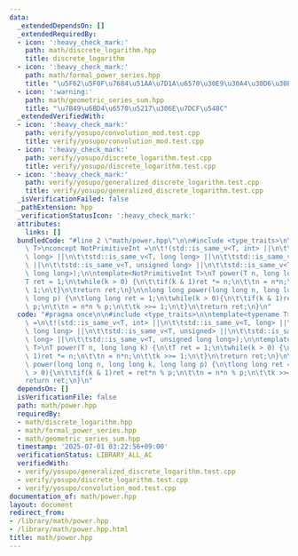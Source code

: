 ```yaml
---
data:
  _extendedDependsOn: []
  _extendedRequiredBy:
  - icon: ':heavy_check_mark:'
    path: math/discrete_logarithm.hpp
    title: discrete_logarithm
  - icon: ':heavy_check_mark:'
    path: math/formal_power_series.hpp
    title: "\u5F62\u5F0F\u7684\u51AA\u7D1A\u6570\u30E9\u30A4\u30D6\u30E9\u30EA"
  - icon: ':warning:'
    path: math/geometric_series_sum.hpp
    title: "\u7B49\u6BD4\u6570\u5217\u306E\u7DCF\u548C"
  _extendedVerifiedWith:
  - icon: ':heavy_check_mark:'
    path: verify/yosupo/convolution_mod.test.cpp
    title: verify/yosupo/convolution_mod.test.cpp
  - icon: ':heavy_check_mark:'
    path: verify/yosupo/discrete_logarithm.test.cpp
    title: verify/yosupo/discrete_logarithm.test.cpp
  - icon: ':heavy_check_mark:'
    path: verify/yosupo/generalized_discrete_logarithm.test.cpp
    title: verify/yosupo/generalized_discrete_logarithm.test.cpp
  _isVerificationFailed: false
  _pathExtension: hpp
  _verificationStatusIcon: ':heavy_check_mark:'
  attributes:
    links: []
  bundledCode: "#line 2 \"math/power.hpp\"\n\n#include <type_traits>\n\ntemplate<typename\
    \ T>\nconcept NotPrimitiveInt =\n\t!(std::is_same_v<T, int> ||\n\t\tstd::is_same_v<T,\
    \ long> ||\n\t\tstd::is_same_v<T, long long> ||\n\t\tstd::is_same_v<T, unsigned>\
    \ ||\n\t\tstd::is_same_v<T, unsigned long> ||\n\t\tstd::is_same_v<T, unsigned\
    \ long long>);\n\ntemplate<NotPrimitiveInt T>\nT power(T n, long long k) {\n\t\
    T ret = 1;\n\twhile(k > 0) {\n\t\tif(k & 1)ret *= n;\n\t\tn = n*n;\n\t\tk >>=\
    \ 1;\n\t}\n\treturn ret;\n}\n\nlong long power(long long n, long long k, long\
    \ long p) {\n\tlong long ret = 1;\n\twhile(k > 0){\n\t\tif(k & 1)ret = ret*n %\
    \ p;\n\t\tn = n*n % p;\n\t\tk >>= 1;\n\t}\n\treturn ret;\n}\n"
  code: "#pragma once\n\n#include <type_traits>\n\ntemplate<typename T>\nconcept NotPrimitiveInt\
    \ =\n\t!(std::is_same_v<T, int> ||\n\t\tstd::is_same_v<T, long> ||\n\t\tstd::is_same_v<T,\
    \ long long> ||\n\t\tstd::is_same_v<T, unsigned> ||\n\t\tstd::is_same_v<T, unsigned\
    \ long> ||\n\t\tstd::is_same_v<T, unsigned long long>);\n\ntemplate<NotPrimitiveInt\
    \ T>\nT power(T n, long long k) {\n\tT ret = 1;\n\twhile(k > 0) {\n\t\tif(k &\
    \ 1)ret *= n;\n\t\tn = n*n;\n\t\tk >>= 1;\n\t}\n\treturn ret;\n}\n\nlong long\
    \ power(long long n, long long k, long long p) {\n\tlong long ret = 1;\n\twhile(k\
    \ > 0){\n\t\tif(k & 1)ret = ret*n % p;\n\t\tn = n*n % p;\n\t\tk >>= 1;\n\t}\n\t\
    return ret;\n}\n"
  dependsOn: []
  isVerificationFile: false
  path: math/power.hpp
  requiredBy:
  - math/discrete_logarithm.hpp
  - math/formal_power_series.hpp
  - math/geometric_series_sum.hpp
  timestamp: '2025-07-01 03:22:56+09:00'
  verificationStatus: LIBRARY_ALL_AC
  verifiedWith:
  - verify/yosupo/generalized_discrete_logarithm.test.cpp
  - verify/yosupo/discrete_logarithm.test.cpp
  - verify/yosupo/convolution_mod.test.cpp
documentation_of: math/power.hpp
layout: document
redirect_from:
- /library/math/power.hpp
- /library/math/power.hpp.html
title: math/power.hpp
---
```

